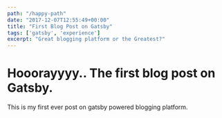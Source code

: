 ```yaml
---
path: "/happy-path"
date: "2017-12-07T12:55:49+00:00"
title: "First Blog Post on Gatsby"
tags: ['gatsby', 'experience']
excerpt: "Great blogging platform or the Greatest?"
---
```


# Hooorayyyy.. The first blog post on Gatsby.

This is my first ever post on gatsby powered blogging platform.
